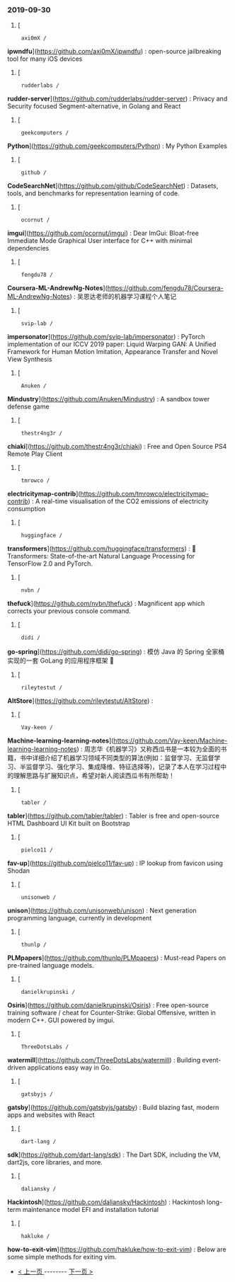 ### 2019-09-30 
1. [
  

        axi0mX /
**ipwndfu**](https://github.com/axi0mX/ipwndfu) : open-source jailbreaking tool for many iOS devices
1. [
  

        rudderlabs /
**rudder-server**](https://github.com/rudderlabs/rudder-server) : Privacy and Security focused Segment-alternative, in Golang and React
1. [
  

        geekcomputers /
**Python**](https://github.com/geekcomputers/Python) : My Python Examples
1. [
  

        github /
**CodeSearchNet**](https://github.com/github/CodeSearchNet) : Datasets, tools, and benchmarks for representation learning of code.
1. [
  

        ocornut /
**imgui**](https://github.com/ocornut/imgui) : Dear ImGui: Bloat-free Immediate Mode Graphical User interface for C++ with minimal dependencies
1. [
  

        fengdu78 /
**Coursera-ML-AndrewNg-Notes**](https://github.com/fengdu78/Coursera-ML-AndrewNg-Notes) : 吴恩达老师的机器学习课程个人笔记
1. [
  

        svip-lab /
**impersonator**](https://github.com/svip-lab/impersonator) : PyTorch implementation of our ICCV 2019 paper: Liquid Warping GAN: A Unified Framework for Human Motion Imitation, Appearance Transfer and Novel View Synthesis
1. [
  

        Anuken /
**Mindustry**](https://github.com/Anuken/Mindustry) : A sandbox tower defense game
1. [
  

        thestr4ng3r /
**chiaki**](https://github.com/thestr4ng3r/chiaki) : Free and Open Source PS4 Remote Play Client
1. [
  

        tmrowco /
**electricitymap-contrib**](https://github.com/tmrowco/electricitymap-contrib) : A real-time visualisation of the CO2 emissions of electricity consumption
1. [
  

        huggingface /
**transformers**](https://github.com/huggingface/transformers) : 🤗 Transformers: State-of-the-art Natural Language Processing for TensorFlow 2.0 and PyTorch.
1. [
  

        nvbn /
**thefuck**](https://github.com/nvbn/thefuck) : Magnificent app which corrects your previous console command.
1. [
  

        didi /
**go-spring**](https://github.com/didi/go-spring) : 模仿 Java 的 Spring 全家桶实现的一套 GoLang 的应用程序框架 🚀
1. [
  

        rileytestut /
**AltStore**](https://github.com/rileytestut/AltStore) : 
1. [
  

        Vay-keen /
**Machine-learning-learning-notes**](https://github.com/Vay-keen/Machine-learning-learning-notes) : 周志华《机器学习》又称西瓜书是一本较为全面的书籍，书中详细介绍了机器学习领域不同类型的算法(例如：监督学习、无监督学习、半监督学习、强化学习、集成降维、特征选择等)，记录了本人在学习过程中的理解思路与扩展知识点，希望对新人阅读西瓜书有所帮助！
1. [
  

        tabler /
**tabler**](https://github.com/tabler/tabler) : Tabler is free and open-source HTML Dashboard UI Kit built on Bootstrap
1. [
  

        pielco11 /
**fav-up**](https://github.com/pielco11/fav-up) : IP lookup from favicon using Shodan
1. [
  

        unisonweb /
**unison**](https://github.com/unisonweb/unison) : Next generation programming language, currently in development
1. [
  

        thunlp /
**PLMpapers**](https://github.com/thunlp/PLMpapers) : Must-read Papers on pre-trained language models.
1. [
  

        danielkrupinski /
**Osiris**](https://github.com/danielkrupinski/Osiris) : Free open-source training software / cheat for Counter-Strike: Global Offensive, written in modern C++. GUI powered by imgui.
1. [
  

        ThreeDotsLabs /
**watermill**](https://github.com/ThreeDotsLabs/watermill) : Building event-driven applications easy way in Go.
1. [
  

        gatsbyjs /
**gatsby**](https://github.com/gatsbyjs/gatsby) : Build blazing fast, modern apps and websites with React
1. [
  

        dart-lang /
**sdk**](https://github.com/dart-lang/sdk) : The Dart SDK, including the VM, dart2js, core libraries, and more.
1. [
  

        daliansky /
**Hackintosh**](https://github.com/daliansky/Hackintosh) : Hackintosh long-term maintenance model EFI and installation tutorial
1. [
  

        hakluke /
**how-to-exit-vim**](https://github.com/hakluke/how-to-exit-vim) : Below are some simple methods for exiting vim. 

- [ < 上一页 ](https://github.com/able8/github-trending-daily-record/blob/master/2019-09-29.md) -------- [ 下一页 > ](https://github.com/able8/github-trending-daily-record/blob/master/2019-10-01.md)